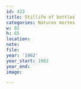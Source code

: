 ```yaml
---
id: 423
title: Stillife of bottles
categories: Natures mortes
w: 82
h: 65
location:
note:
file:
year: '1962'
year_start: 1962
year_end:
image:

---
```


